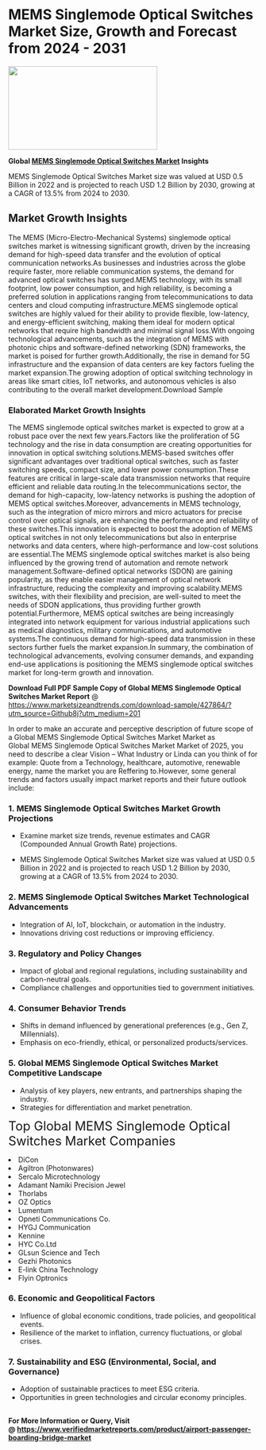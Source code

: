 <H1>MEMS Singlemode Optical Switches Market Size, Growth and Forecast from 2024 - 2031</H1><img class="aligncenter size-medium wp-image-584254" src="https://thirdeyenews.in/wp-content/uploads/2024/09/Global-Market-Research-300x168.jpeg" alt="" width="300" height="168" /><p><strong>Global&nbsp;<a href="https://www.marketsizeandtrends.com/download-sample/427864/?utm_source=Github8j?utm_medium=201">MEMS Singlemode Optical Switches Market</a> Insights</strong></p><p>MEMS Singlemode Optical Switches Market size was valued at USD 0.5 Billion in 2022 and is projected to reach USD 1.2 Billion by 2030, growing at a CAGR of 13.5% from 2024 to 2030.</p><p><h2>Market Growth Insights</h2> The MEMS (Micro-Electro-Mechanical Systems) singlemode optical switches market is witnessing significant growth, driven by the increasing demand for high-speed data transfer and the evolution of optical communication networks.As businesses and industries across the globe require faster, more reliable communication systems, the demand for advanced optical switches has surged.MEMS technology, with its small footprint, low power consumption, and high reliability, is becoming a preferred solution in applications ranging from telecommunications to data centers and cloud computing infrastructure.MEMS singlemode optical switches are highly valued for their ability to provide flexible, low-latency, and energy-efficient switching, making them ideal for modern optical networks that require high bandwidth and minimal signal loss.With ongoing technological advancements, such as the integration of MEMS with photonic chips and software-defined networking (SDN) frameworks, the market is poised for further growth.Additionally, the rise in demand for 5G infrastructure and the expansion of data centers are key factors fueling the market expansion.The growing adoption of optical switching technology in areas like smart cities, IoT networks, and autonomous vehicles is also contributing to the overall market development.Download Sample <h3>Elaborated Market Growth Insights</h3> The MEMS singlemode optical switches market is expected to grow at a robust pace over the next few years.Factors like the proliferation of 5G technology and the rise in data consumption are creating opportunities for innovation in optical switching solutions.MEMS-based switches offer significant advantages over traditional optical switches, such as faster switching speeds, compact size, and lower power consumption.These features are critical in large-scale data transmission networks that require efficient and reliable data routing.In the telecommunications sector, the demand for high-capacity, low-latency networks is pushing the adoption of MEMS optical switches.Moreover, advancements in MEMS technology, such as the integration of micro mirrors and micro actuators for precise control over optical signals, are enhancing the performance and reliability of these switches.This innovation is expected to boost the adoption of MEMS optical switches in not only telecommunications but also in enterprise networks and data centers, where high-performance and low-cost solutions are essential.The MEMS singlemode optical switches market is also being influenced by the growing trend of automation and remote network management.Software-defined optical networks (SDON) are gaining popularity, as they enable easier management of optical network infrastructure, reducing the complexity and improving scalability.MEMS switches, with their flexibility and precision, are well-suited to meet the needs of SDON applications, thus providing further growth potential.Furthermore, MEMS optical switches are being increasingly integrated into network equipment for various industrial applications such as medical diagnostics, military communications, and automotive systems.The continuous demand for high-speed data transmission in these sectors further fuels the market expansion.In summary, the combination of technological advancements, evolving consumer demands, and expanding end-use applications is positioning the MEMS singlemode optical switches market for long-term growth and innovation.</p><p><span class=""><strong>Download Full PDF Sample Copy of Global MEMS Singlemode Optical Switches Market Report</strong> @ <a href="https://www.marketsizeandtrends.com/download-sample/427864/?utm_source=Github8j?utm_medium=201" target="_blank">https://www.marketsizeandtrends.com/download-sample/427864/?utm_source=Github8j?utm_medium=201</a></span></p><p>In order to make an accurate and perceptive description of future scope of a Global&nbsp;MEMS Singlemode Optical Switches Market Market as Global&nbsp;MEMS Singlemode Optical Switches Market Market of 2025, you need to describe a clear Vision &ndash; What Industry or Linda can you think of for example: Quote from a Technology, healthcare, automotive, renewable energy, name the market you are Reffering to.However, some general trends and factors usually impact market reports and their future outlook include:</p><h3>1.&nbsp;<strong>MEMS Singlemode Optical Switches Market Growth Projections</strong></h3><ul><li>Examine market size trends, revenue estimates and CAGR (Compounded Annual Growth Rate) projections.</li><li><p>MEMS Singlemode Optical Switches Market size was valued at USD 0.5 Billion in 2022 and is projected to reach USD 1.2 Billion by 2030, growing at a CAGR of 13.5% from 2024 to 2030.</p></li></ul><h3>2.&nbsp;<strong>MEMS Singlemode Optical Switches Market Technological Advancements</strong></h3><ul><li>Integration of AI, IoT, blockchain, or automation in the industry.</li><li>Innovations driving cost reductions or improving efficiency.</li></ul><h3>3.&nbsp;<strong>Regulatory and Policy Changes</strong></h3><ul><li>Impact of global and regional regulations, including sustainability and carbon-neutral goals.</li><li>Compliance challenges and opportunities tied to government initiatives.</li></ul><h3>4.&nbsp;<strong>Consumer Behavior Trends</strong></h3><ul><li>Shifts in demand influenced by generational preferences (e.g., Gen Z, Millennials).</li><li>Emphasis on eco-friendly, ethical, or personalized products/services.</li></ul><h3>5.&nbsp;<strong>Global MEMS Singlemode Optical Switches Market Competitive Landscape</strong></h3><ul><li>Analysis of key players, new entrants, and partnerships shaping the industry.</li><li>Strategies for differentiation and market penetration.</li></ul><p data-pm-slice="1 1 []"><span style="color: inherit; font-family: inherit; font-size: 25px;">Top Global MEMS Singlemode Optical Switches Market Companies</span></p><div class="" data-test-id=""><p><li>DiCon</li><li> Agiltron (Photonwares)</li><li> Sercalo Microtechnology</li><li> Adamant Namiki Precision Jewel</li><li> Thorlabs</li><li> OZ Optics</li><li> Lumentum</li><li> Opneti Communications Co.</li><li> HYGJ Communication</li><li> Kennine</li><li> HYC Co.Ltd</li><li> GLsun Science and Tech</li><li> Gezhi Photonics</li><li> E-link China Technology</li><li> Flyin Optronics</li></p></div><h3>6.&nbsp;<strong>Economic and Geopolitical Factors</strong></h3><ul><li>Influence of global economic conditions, trade policies, and geopolitical events.</li><li>Resilience of the market to inflation, currency fluctuations, or global crises.</li></ul><h3>7.&nbsp;<strong>Sustainability and ESG (Environmental, Social, and Governance)</strong></h3><ul><li>Adoption of sustainable practices to meet ESG criteria.</li><li>Opportunities in green technologies and circular economy principles.</li></ul><h2><strong style="font-size: 14px;">For More Information or Query, Visit @&nbsp;</strong><a style="background-color: #ffffff; font-size: 14px;" href="https://www.marketsizeandtrends.com/report/mems-singlemode-optical-switches-market/" target="_blank">https://www.verifiedmarketreports.com/product/airport-passenger-boarding-bridge-market</a></h2>